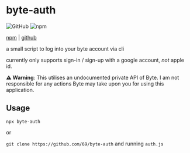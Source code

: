 # byte-auth
![GitHub](https://img.shields.io/github/license/69/byte-auth?style=flat-square) ![npm](https://img.shields.io/npm/v/byte-auth?style=flat-square)

[npm](https://www.npmjs.com/package/byte-auth) | [github](https://github.com/69/byte-auth)

a small script to log into your byte account via cli

currently only supports sign-in / sign-up with a google account, *not* apple id.

**⚠️ Warning**: This utilises an undocumented private API of Byte. I am not responsible for any actions Byte may take upon you for using this application.

## Usage
`npx byte-auth`

or 

`git clone https://github.com/69/byte-auth` and running `auth.js`
